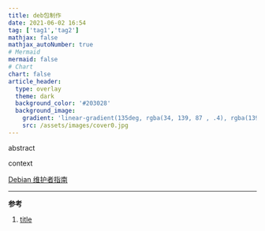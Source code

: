 ```yaml
---
title: deb包制作
date: 2021-06-02 16:54
tag: ['tag1','tag2']
mathjax: false
mathjax_autoNumber: true
# Mermaid
mermaid: false
# Chart
chart: false
article_header:
  type: overlay
  theme: dark
  background_color: '#203028'
  background_image:
    gradient: 'linear-gradient(135deg, rgba(34, 139, 87 , .4), rgba(139, 34, 139, .4))'
    src: /assets/images/cover0.jpg
---
```


abstract

<!--more-->

context

[Debian 维护者指南](https://www.debian.org/doc/manuals/debmake-doc/index.zh-cn.html)




---

**参考**
1. [title](url)
